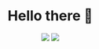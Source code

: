 <h1 align="center">Hello there 👋</h1>

<p align="center">
  <img src="https://github-readme-stats.xanderbarkhatov.vercel.app/api/top-langs/?username=xanderbarkhatov&langs_count=8&layout=compact&hide_title=true&hide_border=true&custom_title=Languages&bg_color=00000000&text_color=64748b&title_color=ec4899" />
  <img src="https://github-readme-stats.xanderbarkhatov.vercel.app/api?username=xanderbarkhatov&hide_rank=true&hide=prs&hide_title=true&count_private=true&show_icons=true&hide_border=true&bg_color=00000000&text_color=64748b&title_color=ec4899&icon_color=ec4899" />
</p>
